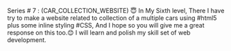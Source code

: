 Series # 7 : (CAR_COLLECTION_WEBSITE) 😇 In My Sixth level, There I have try to make a website related to collection of a multiple cars using #html5 plus some inline styling #CSS, And I hope so you will give me a great response on this too.😊 I will learn and polish my skill set of web development.
